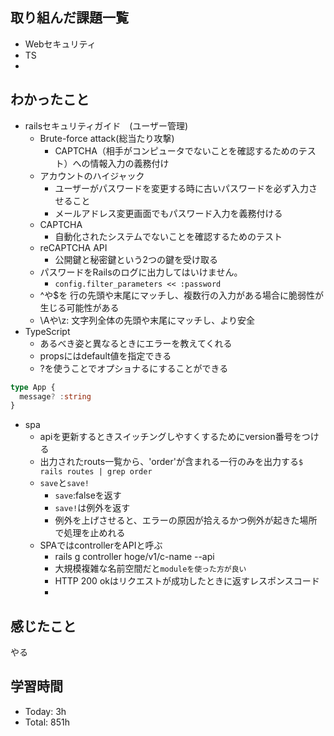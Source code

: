 ## 取り組んだ課題一覧
- Webセキュリティ
- TS
- 
## わかったこと
- railsセキュリティガイド　(ユーザー管理)
  - Brute-force attack(総当たり攻撃)
    - CAPTCHA（相手がコンピュータでないことを確認するためのテスト）への情報入力の義務付け
  - アカウントのハイジャック
    - ユーザーがパスワードを変更する時に古いパスワードを必ず入力させること
    - メールアドレス変更画面でもパスワード入力を義務付ける
  - CAPTCHA
    - 自動化されたシステムでないことを確認するためのテスト
  - reCAPTCHA API
    - 公開鍵と秘密鍵という2つの鍵を受け取る
  - パスワードをRailsのログに出力してはいけません。
    - `config.filter_parameters << :password`
  - ^や$を 行の先頭や末尾にマッチし、複数行の入力がある場合に脆弱性が生じる可能性がある
  - \Aや\z: 文字列全体の先頭や末尾にマッチし、より安全
- TypeScript
  - あるべき姿と異なるときにエラーを教えてくれる
  - propsにはdefault値を指定できる
  - ?を使うことでオプショナるにすることができる
```ts
type App {
  message? :string
}
```
- spa
  - apiを更新するときスイッチングしやすくするためにversion番号をつける
  - 出力されたrouts一覧から、'order'が含まれる一行のみを出力する`$ rails routes | grep order`
  - `save`と`save!`
    - `save`:falseを返す
    - `save!`は例外を返す
    - 例外を上げさせると、エラーの原因が拾えるかつ例外が起きた場所で処理を止めれる
  - SPAではcontrollerをAPIと呼ぶ
    - rails g controller hoge/v1/c-name --api
    - 大規模複雑な名前空間だと`moduleを使った方が良い`
    - HTTP 200 okはリクエストが成功したときに返すレスポンスコード
    - 


## 感じたこと
やる
## 学習時間
- Today: 3h
- Total: 851h
